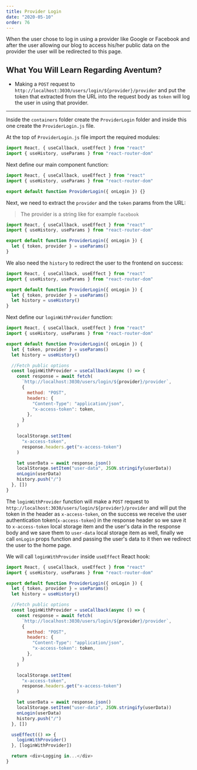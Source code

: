 ```yaml
---
title: Provider Login
date: "2020-05-10"
order: 76
---
```


When the user chose to log in using a provider like Google or Facebook and after the user allowing our blog to access his/her public data on the provider the user will be redirected to this page.

## What You Will Learn Regarding Aventum?

- Making a `POST` request to `http://localhost:3030/users/login/${provider}/provider` and put the token that extracted from the URL into the request body as `token` will log the user in using that provider.

---

Inside the `containers` folder create the `ProviderLogin` folder and inside this one create the `ProviderLogin.js` file.

At the top of `ProviderLogin.js` file import the required modules:

```js title=src/containers/ProviderLogin/ProviderLogin.js
import React, { useCallback, useEffect } from "react"
import { useHistory, useParams } from "react-router-dom"
```

Next define our main component function:

```js highlight=4 title=src/containers/ProviderLogin/ProviderLogin.js
import React, { useCallback, useEffect } from "react"
import { useHistory, useParams } from "react-router-dom"

export default function ProviderLogin({ onLogin }) {}
```

Next, we need to extract the `provider` and the `token` params from the URL:

> The provider is a string like for example `facebook`

```js highlight=5 title=src/containers/ProviderLogin/ProviderLogin.js
import React, { useCallback, useEffect } from "react"
import { useHistory, useParams } from "react-router-dom"

export default function ProviderLogin({ onLogin }) {
  let { token, provider } = useParams()
}
```

We also need the `history` to redirect the user to the frontend on success:

```js highlight=6 title=src/containers/ProviderLogin/ProviderLogin.js
import React, { useCallback, useEffect } from "react"
import { useHistory, useParams } from "react-router-dom"

export default function ProviderLogin({ onLogin }) {
  let { token, provider } = useParams()
  let history = useHistory()
}
```

Next define our `loginWithProvider` function:

```js highlight=8-30 title=src/containers/ProviderLogin/ProviderLogin.js
import React, { useCallback, useEffect } from "react"
import { useHistory, useParams } from "react-router-dom"

export default function ProviderLogin({ onLogin }) {
  let { token, provider } = useParams()
  let history = useHistory()

  //Fetch public options
  const loginWithProvider = useCallback(async () => {
    const response = await fetch(
      `http://localhost:3030/users/login/${provider}/provider`,
      {
        method: "POST",
        headers: {
          "Content-Type": "application/json",
          "x-access-token": token,
        },
      }
    )

    localStorage.setItem(
      "x-access-token",
      response.headers.get("x-access-token")
    )

    let userData = await response.json()
    localStorage.setItem("user-data", JSON.stringify(userData))
    onLogin(userData)
    history.push("/")
  }, [])
}
```

The `loginWithProvider` function will make a `POST` request to `http://localhost:3030/users/login/${provider}/provider` and will put the token in the header as `x-access-token`, on the success we receive the user authentication token(`x-access-token`) in the response header so we save it to `x-access-token` local storage item and the user's data in the response body and we save them to `user-data` local storage item as well, finally we call `onLogin` props function and passing the user's data to it then we redirect the user to the home page.

We will call `loginWithProvider` inside `useEffect` React hook:

```js highlight=32-36 title=src/containers/ProviderLogin/ProviderLogin.js
import React, { useCallback, useEffect } from "react"
import { useHistory, useParams } from "react-router-dom"

export default function ProviderLogin({ onLogin }) {
  let { token, provider } = useParams()
  let history = useHistory()

  //Fetch public options
  const loginWithProvider = useCallback(async () => {
    const response = await fetch(
      `http://localhost:3030/users/login/${provider}/provider`,
      {
        method: "POST",
        headers: {
          "Content-Type": "application/json",
          "x-access-token": token,
        },
      }
    )

    localStorage.setItem(
      "x-access-token",
      response.headers.get("x-access-token")
    )

    let userData = await response.json()
    localStorage.setItem("user-data", JSON.stringify(userData))
    onLogin(userData)
    history.push("/")
  }, [])

  useEffect(() => {
    loginWithProvider()
  }, [loginWithProvider])

  return <div>Logging in...</div>
}
```

